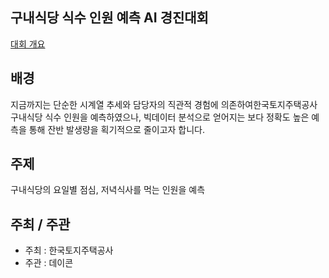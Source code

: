 ## 구내식당 식수 인원 예측 AI 경진대회
[대회 개요](https://dacon.io/competitions/official/235743/overview/description)
  

## 배경
 지금까지는 단순한 시계열 추세와 담당자의 직관적 경험에 의존하여한국토지주택공사 구내식당 식수 인원을 예측하였으나, 빅데이터 분석으로 얻어지는 보다 정확도 높은 예측을 통해 잔반 발생량을 획기적으로 줄이고자 합니다.
  

## 주제
구내식당의 요일별 점심, 저녁식사를 먹는 인원을 예측
  

## 주최 / 주관
- 주최 : 한국토지주택공사
- 주관 : 데이콘

